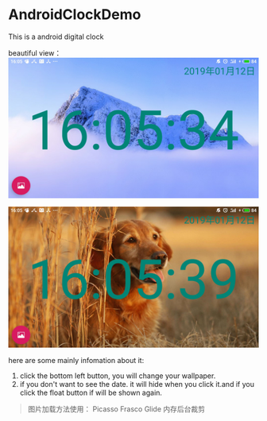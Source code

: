 # AndroidClockDemo
This is a android digital clock

beautiful view：
![image](https://github.com/FishInWater-1999/AndroidClockDemo/blob/master/re1.jpg)

![image](https://github.com/FishInWater-1999/AndroidClockDemo/blob/master/re2.jpg)

here are some mainly infomation about it:
1. click the bottom left button, you will change your wallpaper.
2. if you don't want to see the date. it will hide when you click it.and if you click the float button if will be shown again.

> 图片加载方法使用：
> Picasso
> Frasco
> Glide
> 内存后台裁剪
